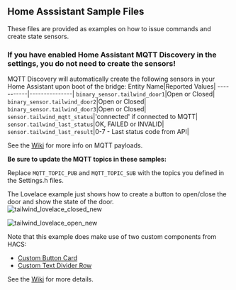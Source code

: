 ## Home Asssistant Sample Files

These files are provided as examples on how to issue commands and create state sensors.

### If you have enabled Home Assistant MQTT Discovery in the settings, you do not need to create the sensors!
MQTT Discovery will automatically create the following sensors in your Home Assistant upon boot of the bridge:
Entity Name|Reported Values|
-----------|---------------|
```binary_sensor.tailwind_door1```|Open or Closed|
```binary_sensor.tailwind_door2```|Open or Closed|
```binary_sensor.tailwind_door3```|Open or Closed|
```sensor.tailwind_mqtt_status```|'connected' if connected to MQTT|
```sensor.tailwind_last_status```|OK, FAILED or INVALID|
```sensor.tailwind_last_result```|0-7 - Last status code from API|

See the [Wiki](https://github.com/Resinchem/Tailwind2MQTT/wiki/MQTT-%5C-Home-Assistant) for more info on MQTT payloads.

**Be sure to update the MQTT topics in these samples:**

Replace ```MQTT_TOPIC_PUB``` and ```MQTT_TOPIC_SUB``` with the topics you defined in the Settings.h files.

The Lovelace example just shows how to create a button to open/close the door and show the state of the door.  
![tailwind_lovelace_closed_new](https://user-images.githubusercontent.com/55962781/119518115-3c2eea00-bd46-11eb-8e3d-beafb1837a4f.jpg)

![tailwind_lovelace_open_new](https://user-images.githubusercontent.com/55962781/119518228-57015e80-bd46-11eb-9f89-ce5abce41ad1.jpg)

Note that this example does make use of two custom components from HACS:
* [Custom Button Card](https://github.com/custom-cards/button-card)
* [Custom Text Divider Row](https://github.com/iantrich/text-divider-row)

See the [Wiki](https://github.com/Resinchem/Tailwind2MQTT/wiki/MQTT-%5C-Home-Assistant) for more details.
